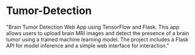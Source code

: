 # Tumor-Detection
"Brain Tumor Detection Web App using TensorFlow and Flask. This app allows users to upload brain MRI images and detect the presence of a brain tumor using a trained machine learning model. The project includes a Flask API for model inference and a simple web interface for interaction."

